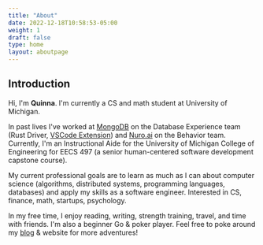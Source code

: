 ```yaml
---
title: "About"
date: 2022-12-18T10:58:53-05:00
weight: 1
draft: false
type: home
layout: aboutpage
---
```


## Introduction

Hi, I'm **Quinna**. I'm currently a CS and math student at University of Michigan.

In past lives I've worked at [MongoDB](https://www.mongodb.com/) on the Database Experience team (Rust Driver, [VSCode Extension](https://www.mongodb.com/products/vs-code)) and [Nuro.ai](https://www.nuro.ai/) on the Behavior team. Currently, I'm an Instructional Aide for the University of Michigan College of Engineering for EECS 497 (a senior human-centered software development capstone course).

 My current professional goals are to learn as much as I can about computer science (algorithms, distributed systems, programming languages, databases) and apply my skills as a software engineer. Interested in CS, finance, math, startups, psychology.

In my free time, I enjoy reading, writing, strength training, travel, and time with friends. I'm also a beginner Go & poker player. Feel free to poke around my [blog](https://quinnah.github.io/blog/) & website for more adventures!
